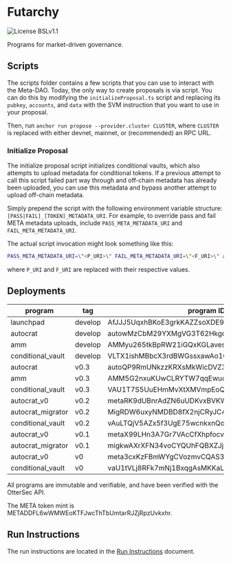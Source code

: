 # Futarchy

![License BSLv1.1](https://img.shields.io/badge/License-BSLv1.1-lightgray.svg)

Programs for market-driven governance.

## Scripts

The scripts folder contains a few scripts that you can use to interact with the Meta-DAO.
Today, the only way to create proposals is via script. You can do this by modifying the
`initializeProposal.ts` script and replacing its `pubkey`, `accounts`, and `data` with the
SVM instruction that you want to use in your proposal.

Then, run `anchor run propose --provider.cluster CLUSTER`, where `CLUSTER` is replaced with
either devnet, mainnet, or (recommended) an RPC URL.

### Initialize Proposal

The initialize proposal script initializes conditional vaults, which also attempts to upload metadata for conditional tokens. If a previous attempt to call this script failed part way through and off-chain metadata has already been uploaded, you can use this metadata and bypass another attempt to upload off-chain metadata.

Simply prepend the script with the following environment variable structure: `[PASS|FAIL]_[TOKEN]_METADATA_URI`. For example, to override pass and fail META metadata uploads, include `PASS_META_METADATA_URI` and `FAIL_META_METADATA_URI`.

The actual script invocation might look something like this:

```bash
PASS_META_METADATA_URI=\"<P_URI>\" FAIL_META_METADATA_URI=\"<F_URI>\" anchor run propose
```

where `P_URI` and `F_URI` are replaced with their respective values.

## Deployments

| program           | tag  | program ID                                   |
| ----------------- | ---- | -------------------------------------------- |
| launchpad         | develop | AfJJJ5UqxhBKoE3grkKAZZsoXDE9kncbMKvqSHGsCNrE |
| autocrat          | develop | autowMzCbM29YXMgVG3T62Hkgo7RcyrvgQQkd54fDQL  |
| amm               | develop | AMMyu265tkBpRW21iGQxKGLaves3gKm2JcMUqfXNSpqD |
| conditional_vault | develop | VLTX1ishMBbcX3rdBWGssxawAo1Q2X2qxYFYqiGodVg  |
| autocrat          | v0.3 | autoQP9RmUNkzzKRXsMkWicDVZ3h29vvyMDcAYjCxxg  |
| amm               | v0.3 | AMM5G2nxuKUwCLRYTW7qqEwuoqCtNSjtbipwEmm2g8bH |
| conditional_vault | v0.3 | VAU1T7S5UuEHmMvXtXMVmpEoQtZ2ya7eRb7gcN47wDp  |
| autocrat_v0       | v0.2 | metaRK9dUBnrAdZN6uUDKvxBVKW5pyCbPVmLtUZwtBp  |
| autocrat_migrator | v0.2 | MigRDW6uxyNMDBD8fX2njCRyJC4YZk2Rx9pDUZiAESt  |
| conditional_vault | v0.2 | vAuLTQjV5AZx5f3UgE75wcnkxnQowWxThn1hGjfCVwP  |
| autocrat_v0       | v0.1 | metaX99LHn3A7Gr7VAcCfXhpfocvpMpqQ3eyp3PGUUq  |
| autocrat_migrator | v0.1 | migkwAXrXFN34voCYQUhFQBXZJjHrWnpEXbSGTqZdB3  |
| autocrat_v0       | v0   | meta3cxKzFBmWYgCVozmvCQAS3y9b3fGxrG9HkHL7Wi  |
| conditional_vault | v0   | vaU1tVLj8RFk7mNj1BxqgAsMKKaL8UvEUHvU3tdbZPe  |

All programs are immutable and verifiable, and have been verified with the OtterSec API.

The META token mint is METADDFL6wWMWEoKTFJwcThTbUmtarRJZjRpzUvkxhr.

## Run Instructions

The run instructions are located in the [Run Instructions](RUN_INSTRUCTIONS.md) document.
